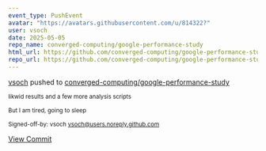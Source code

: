 ```yaml
---
event_type: PushEvent
avatar: "https://avatars.githubusercontent.com/u/814322?"
user: vsoch
date: 2025-05-05
repo_name: converged-computing/google-performance-study
html_url: https://github.com/converged-computing/google-performance-study/commit/90167078d1915ea347efb24d998b6d6f498dacc2
repo_url: https://github.com/converged-computing/google-performance-study
---
```


<a href='https://github.com/vsoch' target='_blank'>vsoch</a> pushed to <a href='https://github.com/converged-computing/google-performance-study' target='_blank'>converged-computing/google-performance-study</a>

<small>likwid results and a few more analysis scripts

But I am tired, going to sleep

Signed-off-by: vsoch <vsoch@users.noreply.github.com></small>

<a href='https://github.com/converged-computing/google-performance-study/commit/90167078d1915ea347efb24d998b6d6f498dacc2' target='_blank'>View Commit</a>